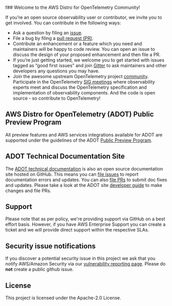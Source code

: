 f## Welcome to the AWS Distro for OpenTelemetry Community!

If you’re an open source observability user or contributor, we invite you to get involved. You can contribute in the following ways:

* Ask a question by filing an [issue](https://github.com/aws-observability/aws-otel-community/issues).
* File a bug by filing a [pull request (PR)](https://github.com/aws-observability/aws-otel-community/pulls).
* Contribute an enhancement or a feature which you need and maintainers will be happy to code review. You can open an issue to discuss the design of your proposed enhancement and then file a PR.
* If you’re just getting started, we welcome you to get started with issues tagged as “good first issues” and join [Gitter](https://gitter.im/aws-otel-distro/community) to ask maintainers and other developers any questions you may have.
* Join the awesome upstream OpenTelemetry project [community](https://github.com/open-telemetry/community). Participate in the OpenTelemetry [SIG meetings](https://github.com/open-telemetry/community#calendar) where observability experts meet and discuss the OpenTelemetry specification and implementation of observability components. And the code is open source - so contribute to OpenTelemetry!

## AWS Distro for OpenTelemetry (ADOT) Public Preview Program

All preview features and AWS services integrations available for ADOT are supported under the guidelines of the ADOT [Public Preview Program](https://github.com/aws-observability/aws-otel-community/tree/master/preview-program).

## ADOT Technical Documentation Site

The [ADOT technical documentation](https://aws-otel.github.io/docs/introduction) is also an open source documentation site hosted on GitHub. This means you can [file issues](https://github.com/aws-otel/aws-otel.github.io/issues) to report documentation errors and updates. You can also [file PRs](https://github.com/aws-otel/aws-otel.github.io/pulls) to submit doc fixes and updates. Please take a look at the ADOT site [developer guide](https://github.com/aws-otel/aws-otel.github.io) to make changes and file PRs.

## Support

Please note that as per policy, we're providing support via GitHub on a best effort basis. However, if you have AWS Enterprise Support you can create a ticket and we will provide direct support within the respective SLAs.

## Security issue notifications
If you discover a potential security issue in this project we ask that you notify AWS/Amazon Security via our [vulnerability reporting page](http://aws.amazon.com/security/vulnerability-reporting/). Please do **not** create a public github issue.

## License

This project is licensed under the Apache-2.0 License.

